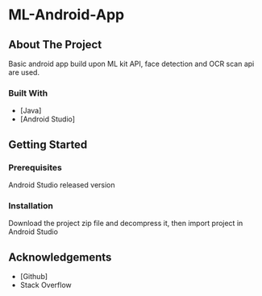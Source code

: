 # ML-Android-App

<!-- ABOUT THE PROJECT -->
## About The Project

Basic android app build upon ML kit API, face detection and OCR scan api are used.


### Built With
* [Java]
* [Android Studio]


<!-- GETTING STARTED -->
## Getting Started

### Prerequisites
Android Studio released version


### Installation
Download the project zip file and decompress it, then import project in Android Studio


<!-- ACKNOWLEDGEMENTS -->
## Acknowledgements
* [Github]
* Stack Overflow
